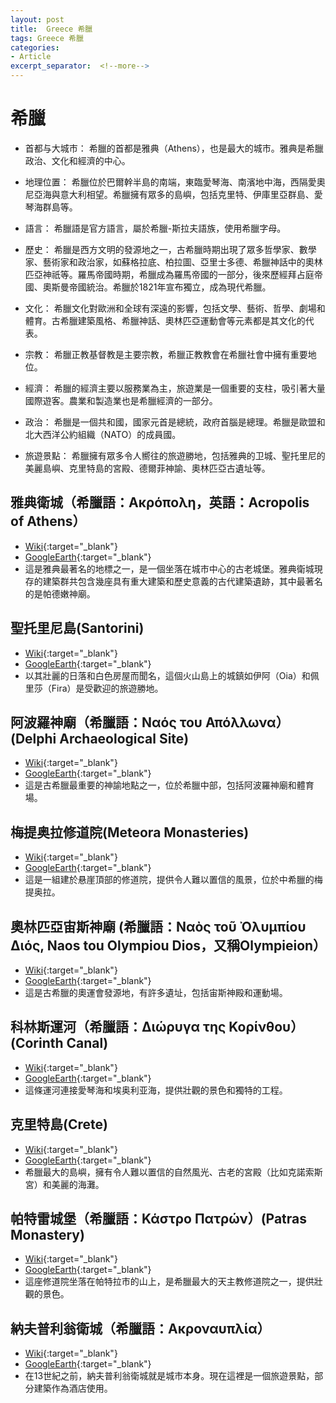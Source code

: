 ```yaml
---
layout: post
title:  Greece 希臘
tags: Greece 希臘 
categories:
- Article
excerpt_separator:  <!--more-->
---
```

# 希臘
- 首都与大城市： 希臘的首都是雅典（Athens），也是最大的城市。雅典是希臘政治、文化和經濟的中心。

- 地理位置： 希臘位於巴爾幹半島的南端，東臨愛琴海、南濱地中海，西隔愛奧尼亞海與意大利相望。希臘擁有眾多的島嶼，包括克里特、伊庫里亞群島、愛琴海群島等。

- 語言： 希臘語是官方語言，屬於希臘-斯拉夫語族，使用希臘字母。

- 歷史： 希臘是西方文明的發源地之一，古希臘時期出現了眾多哲學家、數學家、藝術家和政治家，如蘇格拉底、柏拉圖、亞里士多德、希臘神話中的奧林匹亞神祇等。羅馬帝國時期，希臘成為羅馬帝國的一部分，後來歷經拜占庭帝國、奧斯曼帝國統治。希臘於1821年宣布獨立，成為現代希臘。

- 文化： 希臘文化對歐洲和全球有深遠的影響，包括文學、藝術、哲學、劇場和體育。古希臘建築風格、希臘神話、奧林匹亞運動會等元素都是其文化的代表。

- 宗教： 希臘正教基督教是主要宗教，希臘正教教會在希臘社會中擁有重要地位。

- 經濟： 希臘的經濟主要以服務業為主，旅遊業是一個重要的支柱，吸引著大量國際遊客。農業和製造業也是希臘經濟的一部分。

- 政治： 希臘是一個共和國，國家元首是總統，政府首腦是總理。希臘是歐盟和北大西洋公約組織（NATO）的成員國。

- 旅遊景點： 希臘擁有眾多令人嚮往的旅遊勝地，包括雅典的卫城、聖托里尼的美麗島嶼、克里特島的宮殿、德爾菲神諭、奧林匹亞古遺址等。

## 雅典衛城（希臘語：Ακρόπολη，英語：Acropolis of Athens）
- [Wiki](https://zh.wikipedia.org/wiki/%E9%9B%85%E5%85%B8%E8%A1%9B%E5%9F%8E "Wiki"){:target="_blank"} 
- [GoogleEarth](https://earth.google.com/web/search/Acropolis+of+Athens/@37.97127255,23.72566757,144.6926329a,965.47217237d,35y,0.44133669h,64.29595332t,0r/ "GoogleEarth"){:target="_blank"} 
- 這是雅典最著名的地標之一，是一個坐落在城市中心的古老城堡。雅典衛城現存的建築群共包含幾座具有重大建築和歷史意義的古代建築遺跡，其中最著名的是帕德嫩神廟。

## 聖托里尼島(Santorini)
- [Wiki](https://zh.wikipedia.org/wiki/%E5%9C%A3%E6%89%98%E9%87%8C%E5%B0%BC "Wiki"){:target="_blank"} 
- [GoogleEarth](https://earth.google.com/web/search/Santorini/@36.41831344,25.42887131,52.11577467a,1747.71819039d,35y,52.73041255h,76.34377246t,-0r/ "GoogleEarth"){:target="_blank"} 
- 以其壯麗的日落和白色房屋而聞名，這個火山島上的城鎮如伊阿（Oia）和佩里莎（Fira）是受歡迎的旅遊勝地。

## 阿波羅神廟（希臘語：Ναός του Απόλλωνα）(Delphi Archaeological Site)
- [Wiki](https://zh.wikipedia.org/wiki/%E9%98%BF%E6%B3%A2%E7%BE%85%E7%A5%9E%E5%BB%9F "Wiki"){:target="_blank"} 
- [GoogleEarth](https://earth.google.com/web/search/%e9%98%bf%e6%b3%a2%e7%be%85%e7%a5%9e%e5%bb%9f/@38.48187664,22.50185648,557.03072451a,277.73049798d,35y,2.77034855h,75.53961059t,0r/ "GoogleEarth"){:target="_blank"} 
- 這是古希臘最重要的神諭地點之一，位於希臘中部，包括阿波羅神廟和體育場。

## 梅提奥拉修道院(Meteora Monasteries)
- [Wiki](https://en.wikipedia.org/wiki/Meteora "Wiki"){:target="_blank"} 
- [GoogleEarth](https://earth.google.com/web/search/Meteora+Monasteries/@39.72479554,21.62967379,528.1520236a,482.09610631d,35y,0.6308514h,40.35428195t,0r/ "GoogleEarth"){:target="_blank"} 
- 這是一組建於悬崖頂部的修道院，提供令人難以置信的風景，位於中希臘的梅提奥拉。

## 奧林匹亞宙斯神廟 (希臘語：Ναὸς τοῦ Ὀλυμπίου Διός, Naos tou Olympiou Dios，又稱Olympieion）
- [Wiki](https://zh.wikipedia.org/zh-tw/%E5%A5%A5%E6%9E%97%E5%8C%B9%E4%BA%9A%E5%AE%99%E6%96%AF%E7%A5%9E%E5%BA%99_(%E9%9B%85%E5%85%B8) "Wiki"){:target="_blank"} 
- [GoogleEarth](https://earth.google.com/web/search/%e5%a5%a7%e6%9e%97%e5%8c%b9%e4%ba%9e%e5%ae%99%e6%96%af%e7%a5%9e%e5%bb%9f/@37.9698711,23.73168105,76.4222065a,1149.3383993d,35y,-37.78167643h,72.58434742t,0r/ "GoogleEarth"){:target="_blank"} 
- 這是古希臘的奧運會發源地，有許多遺址，包括宙斯神殿和運動場。

## 科林斯運河（希臘語：Διώρυγα της Κορίνθου）(Corinth Canal)
- [Wiki](https://zh.wikipedia.org/zh-tw/%E7%A7%91%E6%9E%97%E6%96%AF%E8%BF%90%E6%B2%B3 "Wiki"){:target="_blank"} 
- [GoogleEarth](https://earth.google.com/web/search/Corinth+Canal/@37.93549377,22.98759692,63.12324732a,10897.59174915d,35y,5.95192087h,51.7520119t,0r/ "GoogleEarth"){:target="_blank"} 
- 這條運河連接愛琴海和埃奥利亚海，提供壯觀的景色和獨特的工程。

## 克里特島(Crete)
- [Wiki](https://zh.wikipedia.org/zh-tw/%E5%85%8B%E9%87%8C%E7%89%B9%E5%B2%9B "Wiki"){:target="_blank"} 
- [GoogleEarth](https://earth.google.com/web/search/Crete/@35.67695434,24.86836379,-279.01015342a,907689.29574206d,35y,-0.00000097h,2.96035514t,0r/ "GoogleEarth"){:target="_blank"} 
- 希臘最大的島嶼，擁有令人難以置信的自然風光、古老的宮殿（比如克諾索斯宮）和美麗的海灘。

## 帕特雷城堡（希臘語：Κάστρο Πατρών）(Patras Monastery)
- [Wiki](https://zh.wikipedia.org/zh-tw/%E5%B8%95%E7%89%B9%E9%9B%B7%E5%9F%8E%E5%A0%A1 "Wiki"){:target="_blank"} 
- [GoogleEarth](https://earth.google.com/web/search/%e5%b8%95%e7%89%b9%e9%9b%b7/@38.24795702,21.74674869,105.22892946a,9385.68616306d,35y,0h,0t,0r/ "GoogleEarth"){:target="_blank"} 
- 這座修道院坐落在帕特拉市的山上，是希臘最大的天主教修道院之一，提供壯觀的景色。

## 納夫普利翁衛城（希臘語：Ακροναυπλία）
- [Wiki](https://zh.wikipedia.org/zh-tw/%E7%B4%8D%E5%A4%AB%E6%99%AE%E5%88%A9%E7%BF%81%E8%A1%9B%E5%9F%8E "Wiki"){:target="_blank"} 
- [GoogleEarth](https://earth.google.com/web/search/Nafplio/@37.56447496,22.79649298,62.93815904a,842.46902341d,35y,1.29896986h,18.95312292t,0r/ "GoogleEarth"){:target="_blank"} 
- 在13世紀之前，納夫普利翁衛城就是城市本身。現在這裡是一個旅遊景點，部分建築作為酒店使用。


